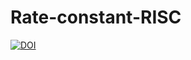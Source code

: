# Rate-constant-RISC
[![DOI](https://zenodo.org/badge/521151656.svg)](https://zenodo.org/badge/latestdoi/521151656)
